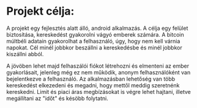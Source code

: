 # Projekt célja:

A projekt egy fejlesztés alatt álló, android alkalmazás. A célja egy felület biztosítása, kereskedést gyakorolni vágyó emberek számára.
A bitcoin múltbéli adatain gyakorolhat a felhasználó, úgy, hogy nem kell várnia napokat. Cél minél jobbkor beszállni a kereskedésbe és minél jobbkor kiszállni abból.

A jövöben lehet majd felhaszálói fiókot létrehozni és elmenteni az ember gyakorlásait, jelenleg még ez nem működik, anonym felhasználóként van bejelentkezve a felhasználó.
Az alkalmazásban lehetőség van több kereskedést elkezedeni és megadni, hogy mettől meddig szeretnénk kereskedni. Limit és piaci áras megbízásokat is végre lehet hajtani, illetve
megállítani az "időt" és késöbb folytatni.
